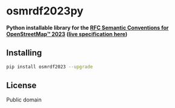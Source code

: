 # osmrdf2023py
**Python installable library for the [RFC Semantic Conventions for OpenStreetMap™ 2023](https://github.com/EticaAI/openstreetmap-semantic-conventions-2023) ([live specification here](https://eticaai.github.io/openstreetmap-semantic-conventions-2023/))**

## Installing

```bash
pip install osmrdf2023 --upgrade
```

## License

Public domain